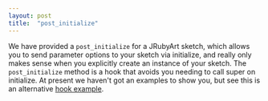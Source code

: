 ```yaml
---
layout: post
title:  "post_initialize"
---
```

We have provided a `post_initialize` for a JRubyArt sketch, which allows you to send parameter options to your sketch via initialize, and really only makes sense when you explicitly create an instance of your sketch. The `post_initialize` method is a hook that avoids you needing to call super on initialize. At present we haven't got an examples to show you, but see this is an alternative
[hook example][hook].

[hook]:https://github.com/ruby-processing/JRubyArt-examples/tree/master/processing_app/topics/ruby_hook
